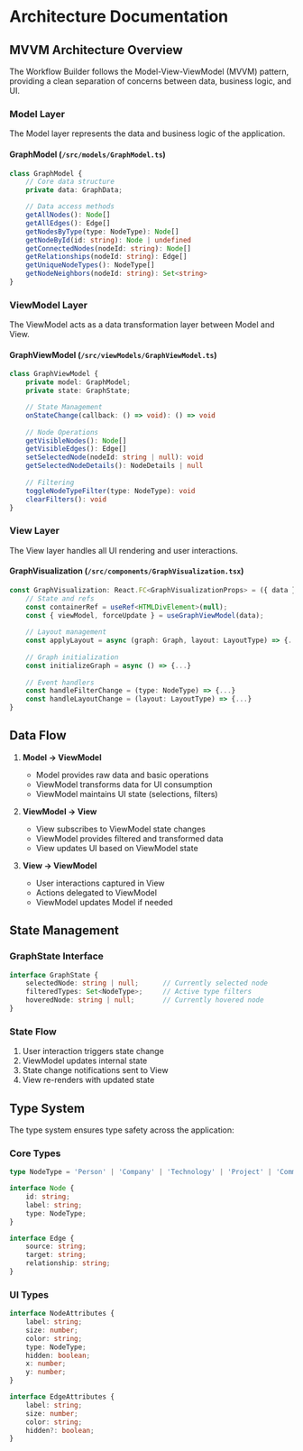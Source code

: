 # Architecture Documentation

## MVVM Architecture Overview

The Workflow Builder follows the Model-View-ViewModel (MVVM) pattern, providing a clean separation of concerns between data, business logic, and UI.

### Model Layer

The Model layer represents the data and business logic of the application.

#### GraphModel (`/src/models/GraphModel.ts`)
```typescript
class GraphModel {
    // Core data structure
    private data: GraphData;

    // Data access methods
    getAllNodes(): Node[]
    getAllEdges(): Edge[]
    getNodesByType(type: NodeType): Node[]
    getNodeById(id: string): Node | undefined
    getConnectedNodes(nodeId: string): Node[]
    getRelationships(nodeId: string): Edge[]
    getUniqueNodeTypes(): NodeType[]
    getNodeNeighbors(nodeId: string): Set<string>
}
```

### ViewModel Layer

The ViewModel acts as a data transformation layer between Model and View.

#### GraphViewModel (`/src/viewModels/GraphViewModel.ts`)
```typescript
class GraphViewModel {
    private model: GraphModel;
    private state: GraphState;

    // State Management
    onStateChange(callback: () => void): () => void
    
    // Node Operations
    getVisibleNodes(): Node[]
    getVisibleEdges(): Edge[]
    setSelectedNode(nodeId: string | null): void
    getSelectedNodeDetails(): NodeDetails | null
    
    // Filtering
    toggleNodeTypeFilter(type: NodeType): void
    clearFilters(): void
}
```

### View Layer

The View layer handles all UI rendering and user interactions.

#### GraphVisualization (`/src/components/GraphVisualization.tsx`)
```typescript
const GraphVisualization: React.FC<GraphVisualizationProps> = ({ data }) => {
    // State and refs
    const containerRef = useRef<HTMLDivElement>(null);
    const { viewModel, forceUpdate } = useGraphViewModel(data);
    
    // Layout management
    const applyLayout = async (graph: Graph, layout: LayoutType) => {...}
    
    // Graph initialization
    const initializeGraph = async () => {...}
    
    // Event handlers
    const handleFilterChange = (type: NodeType) => {...}
    const handleLayoutChange = (layout: LayoutType) => {...}
}
```

## Data Flow

1. **Model → ViewModel**
   - Model provides raw data and basic operations
   - ViewModel transforms data for UI consumption
   - ViewModel maintains UI state (selections, filters)

2. **ViewModel → View**
   - View subscribes to ViewModel state changes
   - ViewModel provides filtered and transformed data
   - View updates UI based on ViewModel state

3. **View → ViewModel**
   - User interactions captured in View
   - Actions delegated to ViewModel
   - ViewModel updates Model if needed

## State Management

### GraphState Interface
```typescript
interface GraphState {
    selectedNode: string | null;      // Currently selected node
    filteredTypes: Set<NodeType>;     // Active type filters
    hoveredNode: string | null;       // Currently hovered node
}
```

### State Flow
1. User interaction triggers state change
2. ViewModel updates internal state
3. State change notifications sent to View
4. View re-renders with updated state

## Type System

The type system ensures type safety across the application:

### Core Types
```typescript
type NodeType = 'Person' | 'Company' | 'Technology' | 'Project' | 'Community' | 'Event' | 'Investor';

interface Node {
    id: string;
    label: string;
    type: NodeType;
}

interface Edge {
    source: string;
    target: string;
    relationship: string;
}
```

### UI Types
```typescript
interface NodeAttributes {
    label: string;
    size: number;
    color: string;
    type: NodeType;
    hidden: boolean;
    x: number;
    y: number;
}

interface EdgeAttributes {
    label: string;
    size: number;
    color: string;
    hidden?: boolean;
}
``` 